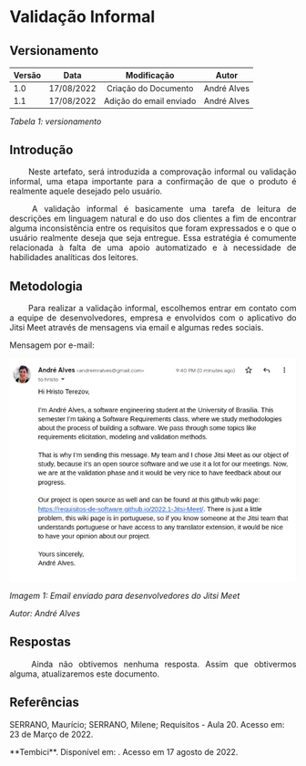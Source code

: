 # Validação Informal
## Versionamento
 
| Versão | Data | Modificação | Autor |
|-|-|:-:|:-:|
| 1.0 | 17/08/2022 | Criação do Documento | André Alves |
| 1.1 | 17/08/2022 | Adição do email enviado | André Alves |

*Tabela 1: versionamento*
 
## Introdução
<p align="justify">&emsp;&emsp; Neste artefato, será introduzida a comprovação
informal ou validação informal, uma etapa importante para a confirmação de que
o produto é realmente aquele desejado pelo usuário.</p>
<p align="justify">&emsp;&emsp; A validação informal é basicamente uma tarefa
de leitura de descrições em linguagem natural e do uso dos clientes a fim de
encontrar alguma inconsistência entre os requisitos que foram expressados e o
que o usuário realmente deseja que seja entregue. Essa estratégia é comumente
relacionada à falta de uma apoio automatizado e à necessidade de habilidades
analíticas dos leitores.</p>
 
## Metodologia
<p align="justify">&emsp;&emsp; Para realizar a validação informal, escolhemos
entrar em contato com a equipe de desenvolvedores, empresa e envolvidos com o
aplicativo do Jitsi Meet através de mensagens via email e algumas redes sociais.</p>

Mensagem por e-mail:

![Email](../../assets/validacao/emailMsg.png)

*Imagem 1: Email enviado para desenvolvedores do Jitsi Meet*

*Autor: André Alves*
 
## Respostas

<p align="justify">&emsp;&emsp; Ainda não obtivemos nenhuma resposta. Assim que
obtivermos alguma, atualizaremos este documento.</p>
 
## Referências
<p> SERRANO, Maurício; SERRANO, Milene; Requisitos - Aula 20. Acesso em: 23 de Março de 2022. </p>
**Tembici**. Disponível em: <https://requisitos-de-software.github.io/2021.2-Tembici/analise/validacao/validacao_informal>. Acesso em 17 agosto de 2022.
